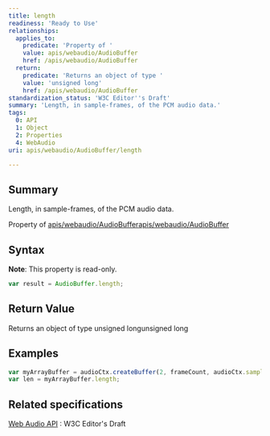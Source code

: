 ```yaml
---
title: length
readiness: 'Ready to Use'
relationships:
  applies_to:
    predicate: 'Property of '
    value: apis/webaudio/AudioBuffer
    href: /apis/webaudio/AudioBuffer
  return:
    predicate: 'Returns an object of type '
    value: 'unsigned long'
    href: /apis/webaudio/AudioBuffer
standardization_status: 'W3C Editor''s Draft'
summary: 'Length, in sample-frames, of the PCM audio data.'
tags:
  0: API
  1: Object
  2: Properties
  4: WebAudio
uri: apis/webaudio/AudioBuffer/length

---
```

## <span>Summary</span>

Length, in sample-frames, of the PCM audio data.

Property of [apis/webaudio/AudioBuffer](/apis/webaudio/AudioBuffer)[apis/webaudio/AudioBuffer](/apis/webaudio/AudioBuffer)

## <span>Syntax</span>

**Note**: This property is read-only.

``` js
var result = AudioBuffer.length;
```

## <span>Return Value</span>

Returns an object of type unsigned longunsigned long

## <span>Examples</span>

``` js
var myArrayBuffer = audioCtx.createBuffer(2, frameCount, audioCtx.sampleRate);
var len = myArrayBuffer.length;
```

## <span>Related specifications</span>

[Web Audio API](http://webaudio.github.io/web-audio-api/)
:   W3C Editor's Draft
